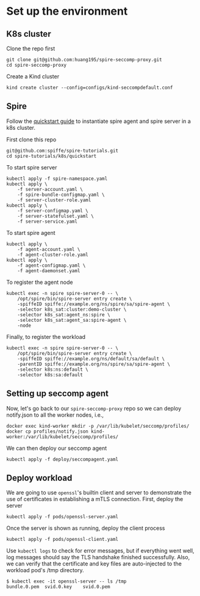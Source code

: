 # Set up the environment

## K8s cluster

Clone the repo first
```
git clone git@github.com:huang195/spire-seccomp-proxy.git
cd spire-seccomp-proxy
```

Create a Kind cluster
```
kind create cluster --config=configs/kind-seccompdefault.conf
```

## Spire

Follow the [quickstart
guide](https://spiffe.io/docs/latest/try/getting-started-k8s/) to instantiate
spire agent and spire server in a k8s cluster.

First clone this repo
```
git@github.com:spiffe/spire-tutorials.git
cd spire-tutorials/k8s/quickstart
```

To start spire server
```
kubectl apply -f spire-namespace.yaml
kubectl apply \
    -f server-account.yaml \
    -f spire-bundle-configmap.yaml \
    -f server-cluster-role.yaml
kubectl apply \
    -f server-configmap.yaml \
    -f server-statefulset.yaml \
    -f server-service.yaml
```

To start spire agent
```
kubectl apply \
    -f agent-account.yaml \
    -f agent-cluster-role.yaml
kubectl apply \
    -f agent-configmap.yaml \
    -f agent-daemonset.yaml
```

To register the agent node
```
kubectl exec -n spire spire-server-0 -- \
    /opt/spire/bin/spire-server entry create \
    -spiffeID spiffe://example.org/ns/spire/sa/spire-agent \
    -selector k8s_sat:cluster:demo-cluster \
    -selector k8s_sat:agent_ns:spire \
    -selector k8s_sat:agent_sa:spire-agent \
    -node
```

Finally, to register the workload
```
kubectl exec -n spire spire-server-0 -- \
    /opt/spire/bin/spire-server entry create \
    -spiffeID spiffe://example.org/ns/default/sa/default \
    -parentID spiffe://example.org/ns/spire/sa/spire-agent \
    -selector k8s:ns:default \
    -selector k8s:sa:default
```

## Setting up seccomp agent

Now, let's go back to our `spire-seccomp-proxy` repo so we can deploy notify.json
to all the worker nodes, i.e., 
```
docker exec kind-worker mkdir -p /var/lib/kubelet/seccomp/profiles/
docker cp profiles/notify.json kind-worker:/var/lib/kubelet/seccomp/profiles/
```

We can then deploy our seccomp agent
```
kubectl apply -f deploy/seccompagent.yaml
```

## Deploy workload

We are going to use `openssl`'s builtin client and server to demonstrate the use
of certificates in establishing a mTLS connection. First, deploy the server

```
kubectl apply -f pods/openssl-server.yaml
```

Once the server is shown as running, deploy the client process

```
kubectl apply -f pods/openssl-client.yaml
```

Use `kubectl logs` to check for error messages, but if everything went well,
log messages should say the TLS handshake finished successfully. Also, we can 
verify that the certificate and key files are auto-injected to the workload
pod's /tmp directory.

```
$ kubectl exec -it openssl-server -- ls /tmp
bundle.0.pem  svid.0.key    svid.0.pem
```
